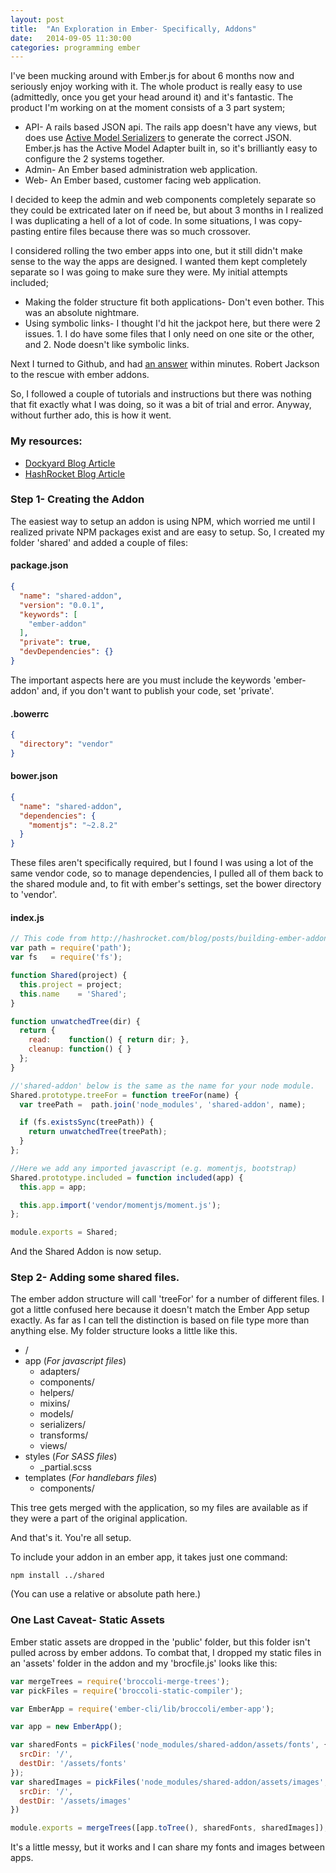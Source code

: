 ```yaml
---
layout: post
title:  "An Exploration in Ember- Specifically, Addons"
date:   2014-09-05 11:30:00
categories: programming ember
---
```


I've been mucking around with Ember.js for about 6 months now and seriously enjoy working with it. The whole product is really easy to use (admittedly, once you get your head around it) and it's fantastic. The product I'm working on at the moment consists of a 3 part system;
* API- A rails based JSON api. The rails app doesn't have any views, but does use [Active Model Serializers](https://github.com/rails-api/active_model_serializers) to generate the correct JSON. Ember.js has the Active Model Adapter built in, so it's brilliantly easy to configure the 2 systems together.
* Admin- An Ember based administration web application.
* Web- An Ember based, customer facing web application.

I decided to keep the admin and web components completely separate so they could be extricated later on if need be, but about 3 months in I realized I was duplicating a hell of a lot of code. In some situations, I was copy-pasting entire files because there was so much crossover.

I considered rolling the two ember apps into one, but it still didn't make sense to the way the apps are designed. I wanted them kept completely separate so I was going to make sure they were. My initial attempts included;
* Making the folder structure fit both applications- Don't even bother. This was an absolute nightmare.
* Using symbolic links- I thought I'd hit the jackpot here, but there were 2 issues. 1. I do have some files that I only need on one site or the other, and 2. Node doesn't like symbolic links.

Next I turned to Github, and had [an answer](https://github.com/stefanpenner/ember-cli/issues/1814) within minutes. Robert Jackson to the rescue with ember addons.

So, I followed a couple of tutorials and instructions but there was nothing that fit exactly what I was doing, so it was a bit of trial and error. Anyway, without further ado, this is how it went.

### My resources:
* [Dockyard Blog Article](http://reefpoints.dockyard.com/2014/06/24/introducing_ember_cli_addons.html)
* [HashRocket Blog Article](http://hashrocket.com/blog/posts/building-ember-addons)

### Step 1- Creating the Addon
The easiest way to setup an addon is using NPM, which worried me until I realized private NPM packages exist and are easy to setup. So, I created my folder 'shared' and added a couple of files:
#### package.json
```json
{
  "name": "shared-addon",
  "version": "0.0.1",
  "keywords": [
    "ember-addon"
  ],
  "private": true,
  "devDependencies": {}
}
```
The important aspects here are you must include the keywords 'ember-addon' and, if you don't want to publish your code, set 'private'.

#### .bowerrc
```json
{
  "directory": "vendor"
}
```
#### bower.json
```json
{
  "name": "shared-addon",
  "dependencies": {
    "momentjs": "~2.8.2"
  }
}
```
These files aren't specifically required, but I found I was using a lot of the same vendor code, so to manage dependencies, I pulled all of them back to the shared module and, to fit with ember's settings, set the bower directory to 'vendor'.

#### index.js
```javascript
// This code from http://hashrocket.com/blog/posts/building-ember-addons
var path = require('path');
var fs   = require('fs');

function Shared(project) {
  this.project = project;
  this.name    = 'Shared';
}

function unwatchedTree(dir) {
  return {
    read:    function() { return dir; },
    cleanup: function() { }
  };
}

//'shared-addon' below is the same as the name for your node module.
Shared.prototype.treeFor = function treeFor(name) {
  var treePath =  path.join('node_modules', 'shared-addon', name);

  if (fs.existsSync(treePath)) {
    return unwatchedTree(treePath);
  }
};

//Here we add any imported javascript (e.g. momentjs, bootstrap)
Shared.prototype.included = function included(app) {
  this.app = app;

  this.app.import('vendor/momentjs/moment.js');
};

module.exports = Shared;
```
And the Shared Addon is now setup.

### Step 2- Adding some shared files.
The ember addon structure will call 'treeFor' for a number of different files. I got a little confused here because it doesn't match the Ember App setup exactly. As far as I can tell the distinction is based on file type more than anything else. My folder structure looks a little like this.

* /
 * app (_For javascript files_)
   * adapters/
   * components/
   * helpers/
   * mixins/
   * models/
   * serializers/
   * transforms/
   * views/
 * styles (_For SASS files_)
   * _partial.scss
 * templates (_For handlebars files_)
   * components/

This tree gets merged with the application, so my files are available as if they were a part of the original application.

And that's it. You're all setup.

To include your addon in an ember app, it takes just one command:
```
npm install ../shared
```
(You can use a relative or absolute path here.)

### One Last Caveat- Static Assets
Ember static assets are dropped in the 'public' folder, but this folder isn't pulled across by ember addons. To combat that, I dropped my static files in an 'assets' folder in the addon and my 'brocfile.js' looks like this:
```javascript
var mergeTrees = require('broccoli-merge-trees');
var pickFiles = require('broccoli-static-compiler');

var EmberApp = require('ember-cli/lib/broccoli/ember-app');

var app = new EmberApp();

var sharedFonts = pickFiles('node_modules/shared-addon/assets/fonts', {
  srcDir: '/',
  destDir: '/assets/fonts'
});
var sharedImages = pickFiles('node_modules/shared-addon/assets/images', {
  srcDir: '/',
  destDir: '/assets/images'
})

module.exports = mergeTrees([app.toTree(), sharedFonts, sharedImages]);
```
It's a little messy, but it works and I can share my fonts and images between apps.
